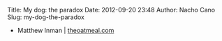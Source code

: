 Title: My dog: the paradox
Date: 2012-09-20 23:48
Author: Nacho Cano
Slug: my-dog-the-paradox

- Matthew Inman | [theoatmeal.com][]

  [theoatmeal.com]: http://theoatmeal.com/comics/dog_paradox
    "My dog: the paradox"
